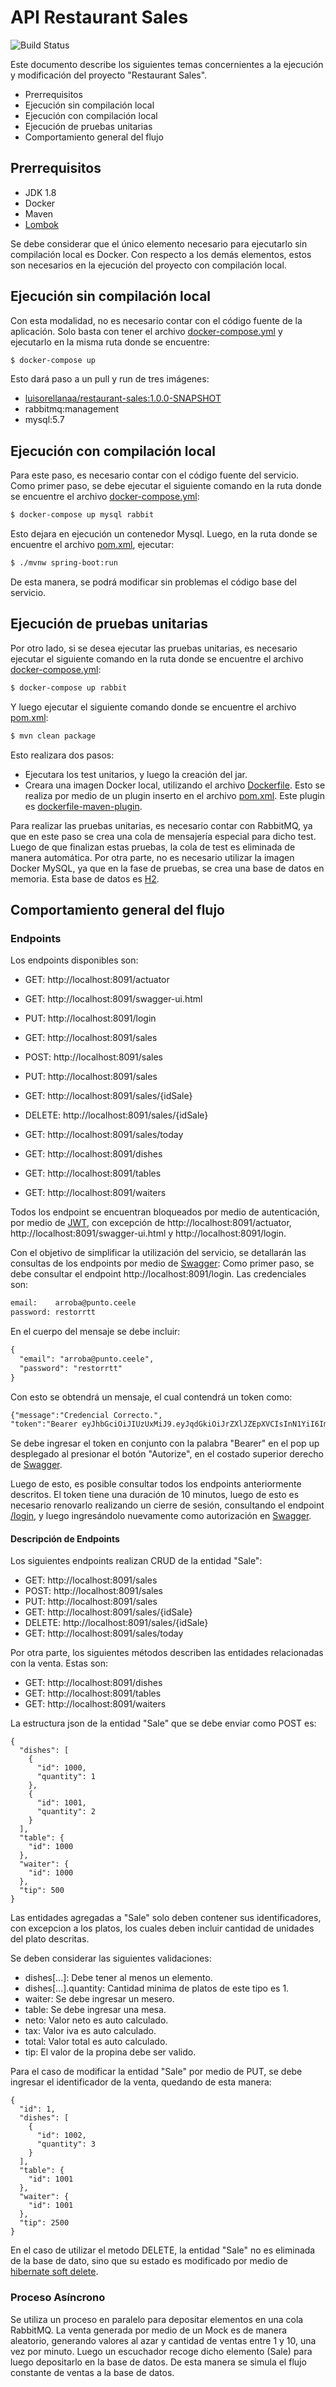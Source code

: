 # API Restaurant Sales

![Build Status](https://travis-ci.org/joemccann/dillinger.svg?branch=master)

Este documento describe los siguientes temas concernientes a la ejecución y modificación del proyecto "Restaurant Sales".

  - Prerrequisitos
  - Ejecución sin compilación local
  - Ejecución con compilación local
  - Ejecución de pruebas unitarias
  - Comportamiento general del flujo

## Prerrequisitos

  - JDK 1.8
  - Docker
  - Maven
  - [Lombok](https://projectlombok.org/)
  
Se debe considerar que el único elemento necesario para ejecutarlo sin compilación local es Docker. Con respecto a los demás elementos, estos son necesarios en la ejecución del proyecto con compilación local.

## Ejecución sin compilación local

Con esta modalidad, no es necesario contar con el código fuente de la aplicación. Solo basta con tener el archivo [docker-compose.yml](https://github.com/luisorellana777/spring_boot_restaurant-sales-v2/blob/master/docker-compose.yml) y ejecutarlo en la misma ruta donde se encuentre:

```sh
$ docker-compose up
```

Esto dará paso a un pull y run de tres imágenes:
  - [luisorellanaa/restaurant-sales:1.0.0-SNAPSHOT](https://hub.docker.com/repository/docker/luisorellanaa/restaurant-sales)
  - rabbitmq:management
  - mysql:5.7

## Ejecución con compilación local

Para este paso, es necesario contar con el código fuente del servicio.
Como primer paso, se debe ejecutar el siguiente comando en la ruta donde se encuentre el archivo [docker-compose.yml](https://github.com/luisorellana777/spring_boot_restaurant-sales-v2/blob/master/docker-compose.yml):

```sh
$ docker-compose up mysql rabbit
```
Esto dejara en ejecución un contenedor Mysql.
Luego, en la ruta donde se encuentre el archivo [pom.xml](https://github.com/luisorellana777/spring_boot_restaurant-sales-v2/blob/master/pom.xml), ejecutar:
```sh
$ ./mvnw spring-boot:run
```
De esta manera, se podrá modificar sin problemas el código base del servicio.

## Ejecución de pruebas unitarias
Por otro lado, si se desea ejecutar las pruebas unitarias, es necesario ejecutar el siguiente comando en la ruta donde se encuentre el archivo [docker-compose.yml](https://github.com/luisorellana777/spring_boot_restaurant-sales-v2/blob/master/docker-compose.yml):

```sh
$ docker-compose up rabbit
```
Y luego ejecutar el siguiente comando donde se encuentre el archivo [pom.xml](https://github.com/luisorellana777/spring_boot_restaurant-sales-v2/blob/master/pom.xml):
```sh
$ mvn clean package
```
Esto realizara dos pasos:
  - Ejecutara los test unitarios, y luego la creación del jar.
  - Creara una imagen Docker local, utilizando el archivo [Dockerfile](https://github.com/luisorellana777/spring_boot_restaurant-sales-v2/blob/master/Dockerfile). Esto se realiza por medio de un plugin inserto en el archivo [pom.xml](https://github.com/luisorellana777/spring_boot_restaurant-sales/blob/master/restaurant-sales/pom.xml). Este plugin es [dockerfile-maven-plugin](https://mvnrepository.com/artifact/com.spotify/dockerfile-maven-plugin).

Para realizar las pruebas unitarias, es necesario contar con RabbitMQ, ya que en este paso se crea una cola de mensajería especial para dicho test. Luego de que finalizan estas pruebas, la cola de test es eliminada de manera automática. Por otra parte, no es necesario utilizar la imagen Docker MySQL, ya que en la fase de pruebas, se crea una base de datos en memoria. Esta base de datos es [H2](https://www.h2database.com/html/main.html).

## Comportamiento general del flujo
### Endpoints

Los endpoints disponibles son:
  - GET: http://localhost:8091/actuator
  - GET: http://localhost:8091/swagger-ui.html
  - PUT: http://localhost:8091/login
  
  - GET: http://localhost:8091/sales
  - POST: http://localhost:8091/sales
  - PUT: http://localhost:8091/sales
  - GET: http://localhost:8091/sales/{idSale}
  - DELETE: http://localhost:8091/sales/{idSale}
  - GET: http://localhost:8091/sales/today
  - GET: http://localhost:8091/dishes
  - GET: http://localhost:8091/tables
  - GET: http://localhost:8091/waiters
  

Todos los endpoint se encuentran bloqueados por medio de autenticación, por medio de [JWT](https://jwt.io/), con excepción de http://localhost:8091/actuator, http://localhost:8091/swagger-ui.html y http://localhost:8091/login.

Con el objetivo de simplificar la utilización del servicio, se detallarán las consultas de los endpoints por medio de [Swagger](http://localhost:8091/swagger-ui.html):
Como primer paso, se debe consultar el endpoint http://localhost:8091/login.
Las credenciales son:

```diff
email:    arroba@punto.ceele
password: restorrtt
```

En el cuerpo del mensaje se debe incluir:

```diff
{
  "email": "arroba@punto.ceele",
  "password": "restorrtt"
}
```

Con esto se obtendrá un mensaje, el cual contendrá un token como:

```diff
{"message":"Credencial Correcto.",
"token":"Bearer eyJhbGciOiJIUzUxMiJ9.eyJqdGkiOiJrZXlJZEpXVCIsInN1YiI6ImFycm9iYUBwdW50by5jZWVsZSIsImF1dGhvcml0aWVzIjpbIlJPTEVfVVNFUiJdLCJpYXQiOjE2MDE5MTk4MDMsImV4cCI6MTYwMTkyMDQwM30.-aioy6JbQzWdA9AGNRcxjIDNkNJDs-_HzlEBaI8sejbIzgk6ecvMZzyr7mLWL-0bGEk0qIoP6caVUv7TO7P8Xg"}
```
Se debe ingresar el token en conjunto con la palabra "Bearer" en el pop up desplegado al presionar el botón "Autorize", en el costado superior derecho de [Swagger](http://localhost:8091/swagger-ui.html).

Luego de esto, es posible consultar todos los endpoints anteriormente descritos.
El token tiene una duración de 10 minutos, luego de esto es necesario renovarlo realizando un cierre de sesión, consultando el endpoint [/login]( http://localhost:8091/login), y luego ingresándolo nuevamente como autorización en [Swagger]( http://localhost:8091/swagger-ui.html).

#### Descripción de Endpoints

Los siguientes endpoints realizan CRUD de la entidad "Sale":
  - GET: http://localhost:8091/sales
  - POST: http://localhost:8091/sales
  - PUT: http://localhost:8091/sales
  - GET: http://localhost:8091/sales/{idSale}
  - DELETE: http://localhost:8091/sales/{idSale}
  - GET: http://localhost:8091/sales/today

Por otra parte, los siguientes métodos describen las entidades relacionadas con la venta. Estas son:
  - GET: http://localhost:8091/dishes
  - GET: http://localhost:8091/tables
  - GET: http://localhost:8091/waiters

La estructura json de la entidad "Sale" que se debe enviar como POST es:

```json5
{
  "dishes": [
    {
      "id": 1000,
      "quantity": 1
    },
    {
      "id": 1001,
      "quantity": 2
    }
  ],
  "table": {
    "id": 1000
  },
  "waiter": {
    "id": 1000
  },
  "tip": 500
}
```

Las entidades agregadas a "Sale" solo deben contener sus identificadores, con excepcion a los platos, los cuales deben incluir cantidad de unidades del plato descritas.

Se deben considerar las siguientes validaciones:
  - dishes[...]: Debe tener al menos un elemento.
  - dishes[...].quantity: Cantidad minima de platos de este tipo es 1.
  - waiter: Se debe ingresar un mesero.
  - table: Se debe ingresar una mesa.
  - neto: Valor neto es auto calculado.
  - tax: Valor iva es auto calculado.
  - total: Valor total es auto calculado.
  - tip: El valor de la propina debe ser valido.

Para el caso de modificar la entidad "Sale" por medio de PUT, se debe ingresar el identificador de la venta, quedando de esta manera:

```json5
{
  "id": 1,
  "dishes": [
    {
      "id": 1002,
      "quantity": 3
    }
  ],
  "table": {
    "id": 1001
  },
  "waiter": {
    "id": 1001
  },
  "tip": 2500
}
```

En el caso de utilizar el metodo DELETE, la entidad "Sale" no es eliminada de la base de dato, sino que su estado es modificado por medio de [hibernate soft delete](https://thorben-janssen.com/implement-soft-delete-hibernate/).

### Proceso Asíncrono

Se utiliza un proceso en paralelo para depositar elementos en una cola RabbitMQ. La venta generada por medio de un Mock es de manera aleatorio, generando valores al azar y cantidad de ventas entre 1 y 10, una vez por minuto. Luego un escuchador recoge dicho elemento (Sale) para luego depositarlo en la base de datos. De esta manera se simula el flujo constante de ventas a la base de datos.
